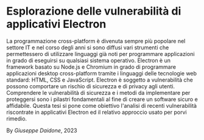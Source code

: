 # Esplorazione delle vulnerabilità di applicativi Electron

La programmazione cross-platform è divenuta sempre più popolare nel settore IT e nel corso degli anni si sono diffusi vari strumenti che permettessero di utilizzare linguaggi già noti per programmare applicazioni in grado di eseguirsi su qualsiasi sistema operativo.
Electron è un framework basato su Node.js e Chromium in grado di programmare applicazioni desktop cross-platform tramite i linguaggi delle tecnologie web standard: HTML, CSS e JavaScript.
Electron è soggetto a vulnerabilità che possono comportare un rischio di sicurezza e di privacy agli utenti.
Comprendere le vulnerabilità di sicurezza e i metodi da implementare per proteggersi sono i pilastri fondamentali al fine di creare un software sicuro e affidabile.
Questa tesi si pone come obiettivo l'analisi di recenti vulnerabilità riscontrate in applicativi Electron ed il relativo approccio usato per porvi rimedio.

By *Giuseppe Daidone*, 2023
